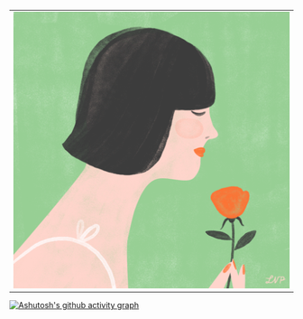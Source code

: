  <table>
  <tr>
    <td><img src="https://github.com/Nayemhasan/Nayemhasan/blob/main/melon/flower_eating.gif"</td>
  </tr>
 </table>

[![Ashutosh's github activity graph](https://github-readme-activity-graph.cyclic.app/graph?username=Nayemhasan&theme=github-compact)](https://github.com/ashutosh00710/github-readme-activity-graph)


